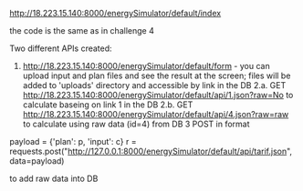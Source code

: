 http://18.223.15.140:8000/energySimulator/default/index

the code is the same as in challenge 4

Two different APIs created:
1. http://18.223.15.140:8000/energySimulator/default/form - you can upload input and plan files and see the result at the screen; files will be added to 'uploads' directory and accessible by link in the DB
2.a. GET http://18.223.15.140:8000/energySimulator/default/api/1.json?raw=No to calculate baseing on link 1 in the DB
2.b. GET http://18.223.15.140:8000/energySimulator/default/api/4.json?raw=raw to calculate using raw data (id=4) from DB
3  POST in format 

payload = {'plan': p, 'input': c}
r = requests.post("http://127.0.0.1:8000/energySimulator/default/api/tarif.json", data=payload)

to add raw data into DB
